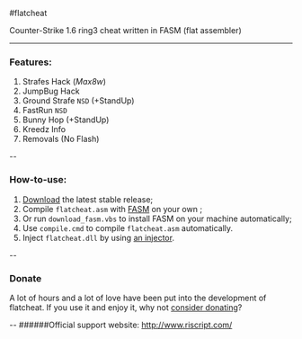 #flatcheat

Counter-Strike 1.6 ring3 cheat written in FASM (flat assembler)

---
### Features:
1. Strafes Hack (*Max8w*)
2. JumpBug Hack
3. Ground Strafe `NSD` (+StandUp)
4. FastRun `NSD`
5. Bunny Hop (+StandUp)
6. Kreedz Info
7. Removals (No Flash)

--
### How-to-use:
1. [Download](https://github.com/RIscRIpt/flatcheat/archive/master.zip) the latest stable release;
2. Compile `flatcheat.asm` with [FASM](http://flatassembler.net/download.php) on your own ;
  3. Or run `download_fasm.vbs` to install FASM on your machine automatically;
  4. Use `compile.cmd` to compile `flatcheat.asm` automatically.
5. Inject `flatcheat.dll` by using [an injector](http://www.riscript.com/downloads/Injector/ "Simple Injector by RIscRIpt").

--
### Donate

A lot of hours and a lot of love have been put into the development of flatcheat. If you use it and enjoy it, why not [consider donating](https://www.paypal.com/cgi-bin/webscr?cmd=_s-xclick&hosted_button_id=QPB8CE884H9PG)?


--
######Official support website: http://www.riscript.com/
